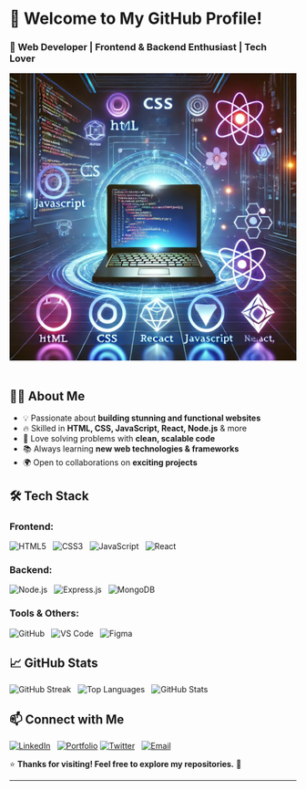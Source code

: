 # 🌟 Welcome to My GitHub Profile!  

### 🚀 Web Developer | Frontend & Backend Enthusiast | Tech Lover  

![GitHub Profile Header](https://raw.githubusercontent.com/Saksham-Goel1107/Saksham-Goel1107/main/image.png)  

## 👨‍💻 About Me  
- 💡 Passionate about **building stunning and functional websites**  
- 🔥 Skilled in **HTML, CSS, JavaScript, React, Node.js** & more  
- 🎯 Love solving problems with **clean, scalable code**  
- 📚 Always learning **new web technologies & frameworks**  
- 🌍 Open to collaborations on **exciting projects**  

## 🛠 Tech Stack  

### **Frontend:**  
![HTML5](https://img.shields.io/badge/HTML5-E34F26?style=for-the-badge&logo=html5&logoColor=white)  
![CSS3](https://img.shields.io/badge/CSS3-1572B6?style=for-the-badge&logo=css3&logoColor=white)  
![JavaScript](https://img.shields.io/badge/JavaScript-F7DF1E?style=for-the-badge&logo=javascript&logoColor=black)  
![React](https://img.shields.io/badge/React-61DAFB?style=for-the-badge&logo=react&logoColor=black)  

### **Backend:**  
![Node.js](https://img.shields.io/badge/Node.js-339933?style=for-the-badge&logo=node.js&logoColor=white)  
![Express.js](https://img.shields.io/badge/Express.js-000000?style=for-the-badge&logo=express&logoColor=white)  
![MongoDB](https://img.shields.io/badge/MongoDB-47A248?style=for-the-badge&logo=mongodb&logoColor=white)  

### **Tools & Others:**  
![GitHub](https://img.shields.io/badge/GitHub-181717?style=for-the-badge&logo=github&logoColor=white)  
![VS Code](https://img.shields.io/badge/VS%20Code-007ACC?style=for-the-badge&logo=visual-studio-code&logoColor=white)  
![Figma](https://img.shields.io/badge/Figma-F24E1E?style=for-the-badge&logo=figma&logoColor=white)  

## 📈 GitHub Stats  

![GitHub Streak](https://streak-stats.demolab.com/?user=Saksham-Goel1107&theme=radical)  
![Top Languages](https://github-readme-stats.vercel.app/api/top-langs/?username=Saksham-Goel1107&layout=compact&theme=radical)  
![GitHub Stats](https://github-readme-stats.vercel.app/api?username=Saksham-Goel1107&show_icons=true&theme=radical)  

## 📫 Connect with Me  

[![LinkedIn](https://img.shields.io/badge/LinkedIn-0077B5?style=for-the-badge&logo=linkedin&logoColor=white)](https://www.linkedin.com/in/saksham-goel-88b74b33a?utm_source=share&utm_campaign=share_via&utm_content=profile&utm_medium=android_app)  
[![Portfolio](https://img.shields.io/badge/Portfolio-%23000000.svg?style=for-the-badge&logo=firefox&logoColor=#FF7139)](https://saksham-goel1107.github.io/Portfolio/) 
[![Twitter](https://img.shields.io/badge/Twitter-1DA1F2?style=for-the-badge&logo=twitter&logoColor=white)](https://x.com/Saksham1199805?t=dJ_uANhDXV08yaL8wwNEtA&s=09)  
[![Email](https://img.shields.io/badge/Email-D14836?style=for-the-badge&logo=gmail&logoColor=white)](mailto:sakshamgoel1107@gmail.com)  

⭐ **Thanks for visiting! Feel free to explore my repositories.** 🚀  

---